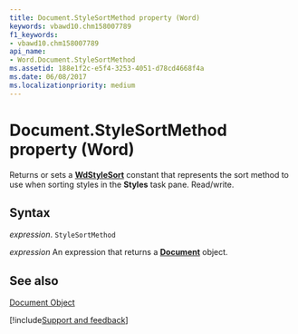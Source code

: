 ```yaml
---
title: Document.StyleSortMethod property (Word)
keywords: vbawd10.chm158007789
f1_keywords:
- vbawd10.chm158007789
api_name:
- Word.Document.StyleSortMethod
ms.assetid: 188e1f2c-e5f4-3253-4051-d78cd4668f4a
ms.date: 06/08/2017
ms.localizationpriority: medium
---
```



# Document.StyleSortMethod property (Word)

Returns or sets a **[WdStyleSort](Word.WdStyleSort.md)** constant that represents the sort method to use when sorting styles in the **Styles** task pane. Read/write.


## Syntax

_expression_. `StyleSortMethod`

 _expression_ An expression that returns a **[Document](Word.Document.md)** object.


## See also


[Document Object](Word.Document.md)

[!include[Support and feedback](~/includes/feedback-boilerplate.md)]